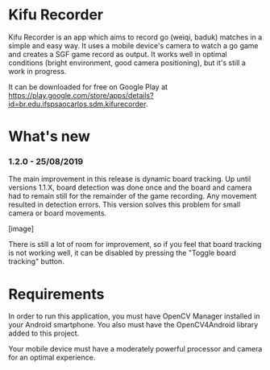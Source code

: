 Kifu Recorder
=============

Kifu Recorder is an app which aims to record go (weiqi, baduk) matches
in a simple and easy way. It uses a mobile device's camera to watch a go
game and creates a SGF game record as output. It works well in optimal
conditions (bright environment, good camera positioning), but it's still
a work in progress.

It can be downloaded for free on Google Play at
https://play.google.com/store/apps/details?id=br.edu.ifspsaocarlos.sdm.kifurecorder.

What's new
==========

### 1.2.0 - 25/08/2019

The main improvement in this release is dynamic board tracking. Up until
versions 1.1.X, board detection was done once and the board and camera had to
remain still for the remainder of the game recording. Any movement resulted
in detection errors. This version solves this problem for small camera or board
movements.

[image]

There is still a lot of room for improvement, so if you feel that board
tracking is not working well, it can be disabled by pressing the "Toggle board
tracking" button.

Requirements
============

In order to run this application, you must have OpenCV Manager installed
in your Android smartphone. You also must have the OpenCV4Android
library added to this project.

Your mobile device must have a moderately powerful processor and camera
for an optimal experience.
